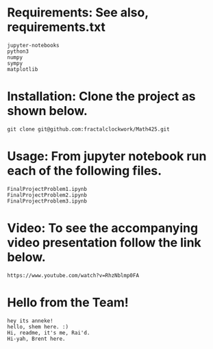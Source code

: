 # Requirements:  See also, requirements.txt
	jupyter-notebooks
	python3
	numpy
	sympy
	matplotlib

# Installation:  Clone the project as shown below.
	git clone git@github.com:fractalclockwork/Math425.git

# Usage:  From jupyter notebook run each of the following files.
	FinalProjectProblem1.ipynb
	FinalProjectProblem2.ipynb
	FinalProjectProblem3.ipynb

# Video:  To see the accompanying video presentation follow the link below.
	https://www.youtube.com/watch?v=RhzNblmp0FA

# Hello from the Team! 
	hey its anneke!
	hello, shem here. :)
	Hi, readme, it's me, Rai'd. 
	Hi-yah, Brent here. 
